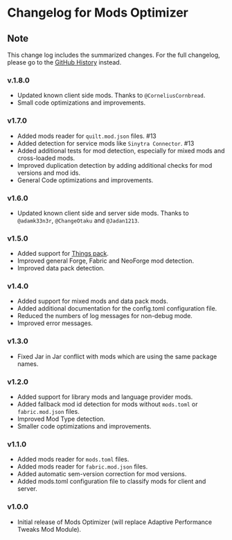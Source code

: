 # Changelog for Mods Optimizer

## Note

This change log includes the summarized changes.
For the full changelog, please go to the [GitHub History][history] instead.

### v.1.8.0

- Updated known client side mods. Thanks to `@CorneliusCornbread`.
- Small code optimizations and improvements.

### v1.7.0

- Added mods reader for `quilt.mod.json` files. #13
- Added detection for service mods like `Sinytra Connector`. #13
- Added additional tests for mod detection, especially for mixed mods and cross-loaded mods.
- Improved duplication detection by adding additional checks for mod versions and mod ids.
- General Code optimizations and improvements.

### v1.6.0

- Updated known client side and server side mods. Thanks to `@adamk33n3r`, `@ChangeOtaku`
  and `@Jadan1213`.

### v1.5.0

- Added support for [Things pack][things_pack].
- Improved general Forge, Fabric and NeoForge mod detection.
- Improved data pack detection.

### v1.4.0

- Added support for mixed mods and data pack mods.
- Added additional documentation for the config.toml configuration file.
- Reduced the numbers of log messages for non-debug mode.
- Improved error messages.

### v1.3.0

- Fixed Jar in Jar conflict with mods which are using the same package names.

### v1.2.0

- Added support for library mods and language provider mods.
- Added fallback mod id detection for mods without `mods.toml` or `fabric.mod.json` files.
- Improved Mod Type detection.
- Smaller code optimizations and improvements.

### v1.1.0

- Added mods reader for `mods.toml` files.
- Added mods reader for `fabric.mod.json` files.
- Added automatic sem-version correction for mod versions.
- Added mods.toml configuration file to classify mods for client and server.

### v1.0.0

- Initial release of Mods Optimizer (will replace Adaptive Performance Tweaks Mod Module).

[history]: https://github.com/MarkusBordihn/BOs-Mods-Optimizer/commits/main

[things_pack]: https://www.curseforge.com/minecraft/modpacks/things-pack
